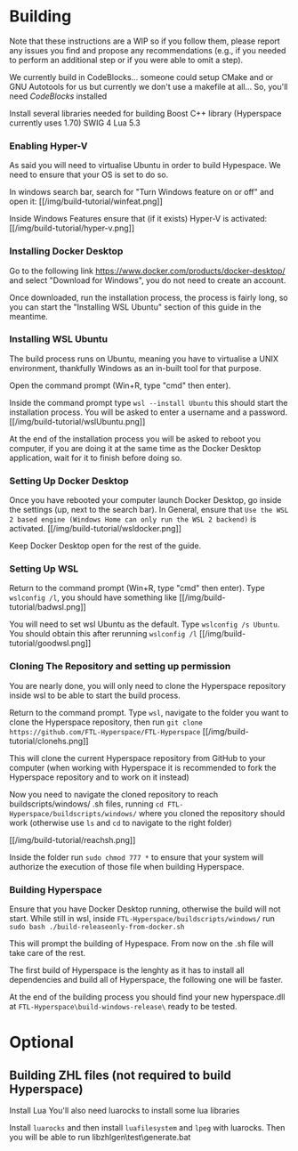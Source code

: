 # Building

Note that these instructions are a WIP so if you follow them, please report any issues you find and propose any recommendations (e.g., if you needed to perform an additional step or if you were able to omit a step).

We currently build in CodeBlocks... someone could setup CMake and or GNU Autotools for us but currently we don't use a makefile at all...
So, you'll need *CodeBlocks* installed

Install several libraries needed for building
Boost C++ library (Hyperspace currently uses 1.70)
SWIG 4
Lua 5.3

### Enabling Hyper-V
As said you will need to virtualise Ubuntu in order to build Hypespace.
We need to ensure that your OS is set to do so.

In windows search bar, search for "Turn Windows feature on or off" and open it:
[[/img/build-tutorial/winfeat.png]]

Inside Windows Features ensure that (if it exists) Hyper-V is activated:
[[/img/build-tutorial/hyper-v.png]]

### Installing Docker Desktop
Go to the following link https://www.docker.com/products/docker-desktop/
and select "Download for Windows", you do not need to create an account.

Once downloaded, run the installation process, the process is fairly long, so you can start the "Installing WSL Ubuntu" section of this guide in the meantime.

### Installing WSL Ubuntu
The build process runs on Ubuntu, meaning you have to virtualise a UNIX environment, thankfully Windows as an in-built tool for that purpose.

Open the command prompt (Win+R, type "cmd" then enter).

Inside the command prompt type `wsl --install Ubuntu` this should start the installation process. You will be asked to enter a username and a password.
[[/img/build-tutorial/wslUbuntu.png]]

At the end of the installation process you will be asked to reboot you computer, if you are doing it at the same time as the Docker Desktop application, wait for it to finish before doing so.

### Setting Up Docker Desktop

Once you have rebooted your computer launch Docker Desktop, go inside the settings (up, next to the search bar). In General, ensure that `Use the WSL 2 based engine (Windows Home can only run the WSL 2 backend)` is activated.
[[/img/build-tutorial/wsldocker.png]]

Keep Docker Desktop open for the rest of the guide.

### Setting Up WSL

Return to the command prompt (Win+R, type "cmd" then enter).
Type `wslconfig /l`, you should have something like [[/img/build-tutorial/badwsl.png]]

You will need to set wsl Ubuntu as the default. Type `wslconfig /s Ubuntu`. You should obtain this after rerunning `wslconfig /l` [[/img/build-tutorial/goodwsl.png]]

### Cloning The Repository and setting up permission
You are nearly done, you will only need to clone the Hyperspace repository inside wsl to be able to start the build process.

Return to the command prompt.
Type `wsl`, navigate to the folder you want to clone the Hyperspace repository, then run `git clone https://github.com/FTL-Hyperspace/FTL-Hyperspace`
[[/img/build-tutorial/clonehs.png]]

This will clone the current Hyperspace repository from GitHub to your computer (when working with Hyperspace it is recommended to fork the Hyperspace repository and to work on it instead)

Now you need to navigate the cloned repository to reach buildscripts/windows/ .sh files, running `cd FTL-Hyperspace/buildscripts/windows/` where you cloned the repository should work (otherwise use `ls` and `cd` to navigate to the right folder)

[[/img/build-tutorial/reachsh.png]]

Inside the folder run `sudo chmod 777 *` to ensure that your system will authorize the execution of those file when building Hyperspace.

### Building Hyperspace

Ensure that you have Docker Desktop running, otherwise the build will not start.
While still in wsl, inside `FTL-Hyperspace/buildscripts/windows/` run `sudo bash ./build-releaseonly-from-docker.sh`

This will prompt the building of Hypespace. From now on the .sh file will take care of the rest.

The first build of Hyperspace is the lenghty as it has to install all dependencies and build all of Hyperspace, the following one will be faster.

At the end of the building process you should find your new hyperspace.dll at `FTL-Hyperspace\build-windows-release\` ready to be tested.

# Optional
## Building ZHL files (not required to build Hyperspace)
Install Lua
You'll also need luarocks to install some lua libraries

Install `luarocks` and then install `luafilesystem` and `lpeg` with luarocks.
Then you will be able to run libzhlgen\test\generate.bat
